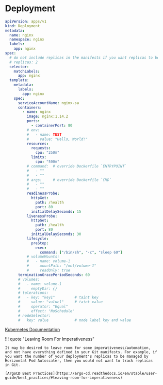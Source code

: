 # Deployment

``` yaml title="deployment.yaml"
apiVersion: apps/v1
kind: Deployment
metadata:
  name: nginx
  namespace: nginx
  labels:
    app: nginx
spec:
  # do not include replicas in the manifests if you want replicas to be controlled by HPA
  # replicas: 2
  selector:
    matchLabels:
      app: nginx
  template:
    metadata:
      labels:
        app: nginx
    spec:
      serviceAccountName: nginx-sa
      containers:
        - name: nginx
          image: nginx:1.14.2
          ports:
            - containerPort: 80
          # env:
          #   - name: TEST
          #     value: "Hello, World!"
          resources:
            requests:
              cpu: "250m"
            limits:
              cpu: "500m"
          # command:  # override Dockerfile `ENTRYPOINT`
          #   - ""
          #   - ""
          # args:     # override Dockerfile `CMD`
          #   - ""
          #   - ""
          readinessProbe:
            httpGet:
              path: /health
              port: 80
            initialDelaySeconds: 15
          livenessProbe:
            httpGet:
              path: /health
              port: 80
            initialDelaySeconds: 30
          lifecycle:
            preStop:
              exec:
                command: ["/bin/sh", "-c", "sleep 60"]
          # volumeMounts:
          #   - name: volume-1
          #     mountPath: "/mnt/volume-1"
          #     readOnly: true
      terminationGracePeriodSeconds: 60
      # volumes:
      #   - name: volume-1
      #     emptyDir: {}
      # tolerations:
      #   - key: "key1"         # taint key
      #     value: "value1"     # taint value
      #     operator: "Equal"
      #     effect: "NoSchedule"
      # nodeSelector:
      #   key: value            # node label key and value
```

[Kubernetes Documentation](https://kubernetes.io/ko/docs/concepts/workloads/controllers/deployment/)

!!! quote "Leaving Room For Imperativeness"

    It may be desired to leave room for some imperativeness/automation, and not have everything defined in your Git manifests. For example, if you want the number of your deployment's replicas to be managed by Horizontal Pod Autoscaler, then you would not want to track replicas in Git.

    [ArgoCD Best Practices](https://argo-cd.readthedocs.io/en/stable/user-guide/best_practices/#leaving-room-for-imperativeness)